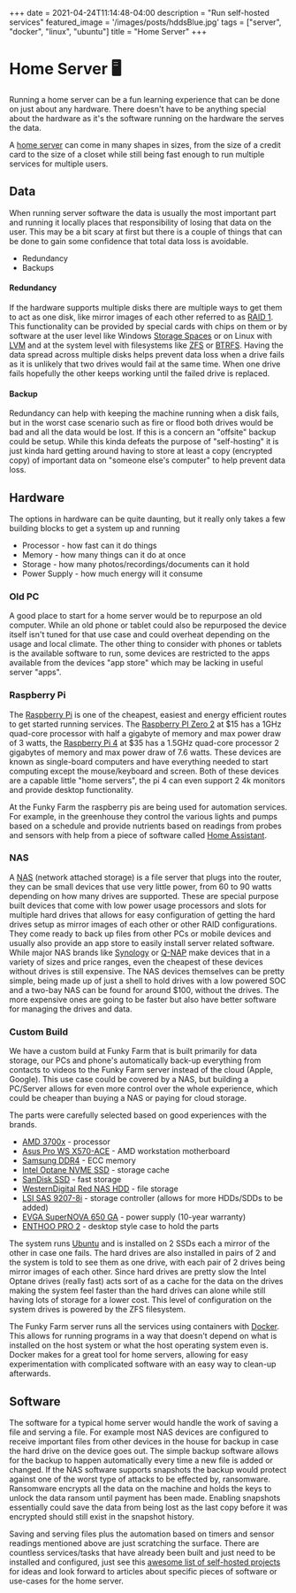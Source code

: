 +++
date = 2021-04-24T11:14:48-04:00
description = "Run self-hosted services"
featured_image = '/images/posts/hddsBlue.jpg'
tags = ["server", "docker", "linux", "ubuntu"]
title = "Home Server"
+++

# Home Server 🖥️

Running a home server can be a fun learning experience that can be done on just about any hardware. There doesn't have 
to be anything special about the hardware as it's the software running on the hardware the serves the data.  
<!--more-->

A [home server](https://en.wikipedia.org/wiki/Home_server) can come in many shapes in sizes, from the size of a credit
card to the size of a closet while still being fast enough to run multiple services for multiple users.  

## Data

When running server software the data is usually the most important part and running it locally places that
responsibility of losing that data on the user. This may be a bit scary at first but there is a couple of things that can 
be done to gain some confidence that total data loss is avoidable.  
* Redundancy
* Backups

#### Redundancy

If the hardware supports multiple disks there are multiple ways to get them to act as one disk, like mirror images of 
each other referred to as [RAID 1](https://en.wikipedia.org/wiki/Standard_RAID_levels#RAID_1). This functionality can be 
provided by special cards with chips on them or by software at the user level like Windows [Storage Spaces](https://support.microsoft.com/en-us/windows/storage-spaces-in-windows-b6c8b540-b8d8-fb8a-e7ab-4a75ba11f9f2) 
or on Linux with [LVM](https://en.wikipedia.org/wiki/Logical_Volume_Manager_(Linux)) and at the system level with 
filesystems like [ZFS](https://en.wikipedia.org/wiki/ZFS) or [BTRFS](https://en.wikipedia.org/wiki/Btrfs). Having the 
data spread across multiple disks helps prevent data loss when a drive fails as it is unlikely that two drives would 
fail at the same time. When one drive fails hopefully the other keeps working until the failed drive is replaced.  

#### Backup

Redundancy can help with keeping the machine running when a disk fails, but in the worst case scenario such as fire or 
flood both drives would be bad and all the data would be lost. If this is a concern an "offsite" backup could be setup.
While this kinda defeats the purpose of "self-hosting" it is just kinda hard getting around having to store at least a 
copy (encrypted copy) of important data on "someone else's computer" to help prevent data loss.

## Hardware

The options in hardware can be quite daunting, but it really only takes a few building blocks to get a system up and 
running
* Processor - how fast can it do things
* Memory - how many things can it do at once
* Storage - how many photos/recordings/documents can it hold
* Power Supply - how much energy will it consume

### Old PC

A good place to start for a home server would be to repurpose an old computer. While an old phone or tablet could also be 
repurposed the device itself isn't tuned for that use case and could overheat depending on the usage and local climate. 
The other thing to consider with phones or tablets is the available software to run, some devices are restricted to 
the apps available from the devices "app store" which may be lacking in useful server "apps".

### Raspberry Pi

The [Raspberry Pi](https://en.wikipedia.org/wiki/Raspberry_Pi) is one of the cheapest, easiest and energy efficient 
routes to get started running services. The [Raspberry PI Zero 2](https://www.raspberrypi.com/products/raspberry-pi-zero-2-w/) 
at $15 has a 1GHz quad-core processor with half a gigabyte of memory and max power draw of 3 watts, the [Raspberry Pi 4](https://www.raspberrypi.com/products/raspberry-pi-4-model-b/) 
at $35 has a 1.5GHz quad-core processor 2 gigabytes of memory and max power draw of 7.6 watts. These devices are known as 
single-board computers and have everything needed to start computing except the mouse/keyboard and screen. Both of these 
devices are a capable little "home servers", the pi 4 can even support 2 4k monitors and provide desktop functionality.

At the Funky Farm the raspberry pis are being used for automation services. For example, in the greenhouse they control 
the various lights and pumps based on a schedule and provide nutrients based on readings from probes and sensors with 
help from a piece of software called [Home Assistant](https://www.home-assistant.io/).

### NAS

A [NAS](https://en.wikipedia.org/wiki/Network-attached_storage) (network attached storage) is a file server that plugs 
into the router, they can be small devices that use very little power, from 60 to 90 watts depending on how many drives 
are supported. These are special purpose built devices that come with low power usage processors and slots for multiple 
hard drives that allows for easy configuration of getting the hard drives setup as mirror images of each other or other 
RAID configurations. They come ready to back up files from other PCs or mobile devices and usually also provide an app 
store to easily install server related software. While major NAS brands like [Synology](https://www.synology.com/en-us/products/series/home) 
or [Q-NAP](https://www.qnap.com/en-us/product/series/home) make devices that in a variety of sizes and price ranges, 
even the cheapest of these devices without drives is still expensive. The NAS devices themselves can be pretty simple, 
being made up of just a shell to hold drives with a low powered SOC and a two-bay NAS can be found for 
around $100, without the drives. The more expensive ones are going to be faster but also have better software for 
managing the drives and data.

### Custom Build

We have a custom build at Funky Farm that is built primarily for data storage, our PCs and phone's automatically back-up 
everything from contacts to videos to the Funky Farm server instead of the cloud (Apple, Google). This use case 
could be covered by a NAS, but building a PC/Server allows for even more control over the whole experience, which could 
be cheaper than buying a NAS or paying for cloud storage.

The parts were carefully selected based on good experiences with the brands. 

* [AMD 3700x](https://www.amd.com/en/products/cpu/amd-ryzen-7-3700x) - processor 
* [Asus Pro WS X570-ACE](https://www.asus.com/us/Motherboards-Components/Motherboards/Workstation/Pro-WS-X570-ACE/) - AMD workstation motherboard 
* [Samsung DDR4](https://www.samsung.com/semiconductor/dram/module/M378A4G43AB1-CWE/) - ECC memory
* [Intel Optane NVME SSD](https://www.intel.com/content/www/us/en/products/sku/97544/intel-optane-memory-series-16gb-m-2-80mm-pcie-3-0-20nm-3d-xpoint/specifications.html) - storage cache 
* [SanDisk SSD](https://www.westerndigital.com/products/internal-drives/sandisk-ssd-plus-sata-iii-ssd#SDSSDA-120G-G25) - fast storage
* [WesternDigital Red NAS HDD](https://www.westerndigital.com/products/internal-drives/wd-red-plus-sata-3-5-hdd#WD40EFZX) - file storage
* [LSI SAS 9207-8i](https://www.broadcom.com/products/storage/host-bus-adapters) - storage controller (allows for more HDDs/SDDs to be added)
* [EVGA SuperNOVA 650 GA](https://www.evga.com/products/product.aspx?pn=220-GA-0650-X1) - power supply (10-year warranty)
* [ENTHOO PRO 2](https://www.phanteks.com/Enthoo-Pro2-Closed.html) - desktop style case to hold the parts

The system runs [Ubuntu](https://ubuntu.com/) and is installed on 2 SSDs each a mirror of the other in case one fails. 
The hard drives are also installed in pairs of 2 and the system is told to see them as one drive, with each pair of 2 
drives being mirror images of each other. Since hard drives are pretty slow the Intel Optane drives (really fast) 
acts sort of as a cache for the data on the drives making the system feel faster than the hard drives can alone while 
still having lots of storage for a lower cost. This level of configuration on the system drives is powered by the ZFS 
filesystem.  

The Funky Farm server runs all the services using containers with [Docker](https://www.docker.com/). This allows for 
running programs in a way that doesn't depend on what is installed on the host system or what the host operating system 
even is. Docker makes for a great tool for home servers, allowing for easy experimentation with complicated 
software with an easy way to clean-up afterwards.  

## Software

The software for a typical home server would handle the work of saving a file and serving a file. For example 
most NAS devices are configured to receive important files from other devices in the house for backup in case the hard 
drive on the device goes out. The simple backup software allows for the backup to happen automatically every time a new 
file is added or changed. If the NAS software supports snapshots the backup would protect against one of the worst type 
of attacks to be effected by, ransomware. Ransomware encrypts all the data on the machine and holds the keys to unlock 
the data ransom until payment has been made. Enabling snapshots essentially could save the data from being lost as 
the last copy before it was encrypted should still exist in the snapshot history.  

Saving and serving files plus the automation based on timers and sensor readings mentioned above are just scratching the 
surface. There are countless services/tasks that have already been built and just need to be installed and configured, 
just see this [awesome list of self-hosted projects](https://github.com/awesome-selfhosted/awesome-selfhosted) for ideas 
and look forward to articles about specific pieces of software or use-cases for the home server.
